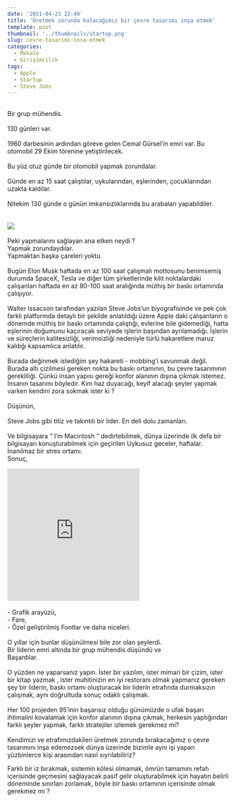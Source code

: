 ```yaml
---
date: '2021-04-23 22:40'
title: 'Üretmek zorunda kalacağımız bir çevre tasarımı inşa etmek'
template: post
thumbnail: '../thumbnails/startup.png'
slug: cevre-tasarimi-insa-etmek
categories:
  - Makale
  - Girişimcilik
tags:
  - Apple
  - Startup
  - Steve Jobs
---
```



<br />Bir grup mühendis.<br /><br />130 günleri var.<br /><br />1960 darbesinin ardından göreve gelen Cemal Gürsel’in emri var. Bu otomobil 29 Ekim törenine yetiştirilecek.<br /><br />Bu yüz otuz günde bir otomobil yapmak zorundalar.<br /><br />Günde en az 15 saat çalıştılar, uykularından, eşlerinden, çocuklarından uzakta kaldılar.<br /><br />Nitekim 130 günde o günün imkansızlıklarında bu arabaları yapabildiler.<br /><br /><br /><img src='https://eskisehir.ktb.gov.tr/Resim/164448,devrim2.png?0' style='max-height:300px; width:auto' /><br /><br />Peki yapmalarını sağlayan ana etken neydi ?<br />Yapmak zorundaydılar.<br />Yapmaktan başka çareleri yoktu.<br /><br />Bugün Elon Musk haftada en az 100 saat çalışmalı mottosunu benimsemiş durumda SpaceX, Tesla ve diğer tüm şirketlerinde kilit noktalardaki çalışanları haftada en az 80-100 saat aralığında müthiş bir baskı ortamında çalışıyor.<br /><br />Walter Issacson tarafından yazılan Steve Jobs’un biyografisinde ve pek çok farklı platformda detaylı bir şekilde anlatıldığı üzere Apple daki çalışanların o dönemde müthiş bir baskı ortamında çalıştığı, evlerine bile gidemediği, hatta eşlerinin doğumunu kaçıracak seviyede işlerin başından ayrılamadığı. İşlerin ve süreçlerin kalitesizliği, verimsizliği nedeniyle türlü hakaretlere maruz kaldığı kapsamlıca anlatılır. <br /><br />Burada değinmek istediğim şey hakareti - mobbing’i savunmak değil. Burada altı çizilmesi gereken nokta bu baskı ortamının, bu çevre tasarımının gerekliliği. Çünkü insan yapısı gereği konfor alanının dışına çıkmak istemez. İnsanın tasarımı böyledir. Kim haz duyacağı, keyif alacağı şeyler yapmak varken kendini zora sokmak ister ki ?<br /><br />Düşünün,<br /><br />Steve Jobs gibi titiz ve takıntılı bir lider. En deli dolu zamanları.<br /><br />Ve bilgisayara “ I’m Macintosh “ dedirtebilmek, dünya üzerinde ilk defa bir bilgisayarı konuşturabilmek için geçirilen Uykusuz geceler, haftalar. <br />İnanılmaz bir stres ortamı.<br />Sonuç,<br />
<iframe width="100%" height="300" style='max-height:300px; width:auto' src="https://www.youtube.com/embed/2B-XwPjn9YY" frameborder="0" allow="accelerometer; autoplay; clipboard-write; encrypted-media; gyroscope; picture-in-picture" allowfullscreen></iframe>
<br /><br />- Grafik arayüzü,<br />- Fare,<br />- Özel geliştirilmiş Fontlar ve daha niceleri.<br /><br />O yıllar için bunlar düşünülmesi bile zor olan şeylerdi.<br />Bir liderin emri altında bir grup mühendis düşündü ve<br />Başardılar.<br /><br />O yüzden ne yaparsanız yapın. İster bir yazılım, ister mimari bir çizim, ister bir kitap yazmak , ister muhitinizin en iyi restoranı olmak yapmanız gereken şey bir liderin, baskı ortamı oluşturacak bir liderin etrafında durmaksızın çalışmak, aynı doğrultuda sonuç odaklı çalışmak. <br /><br />
<div>Her 100 projeden 95’inin başarısız olduğu günümüzde o ufak başarı ihtimalini kovalamak için konfor alanının dışına çıkmak, herkesin yaptığından farklı şeyler yapmak, farklı stratejiler izlemek gerekmez mi?<br /><br />Kendimizi ve etrafımızdakileri üretmek zorunda bırakacağımız o çevre tasarımını inşa edemezsek dünya üzerinde bizimle aynı işi yapan yüzbinlerce kişi arasından nasıl sıyrılabiliriz?<br />

Farklı bir iz bırakmak, sistemin kölesi olmamak, ömrün tamamını refah içerisinde geçmesini sağlayacak pasif gelir oluşturabilmek için hayatın belirli döneminde sınırları zorlamak, böyle bir baskı ortamının içerisinde olmak gerekmez mi ?<br /> <br />

</div>


